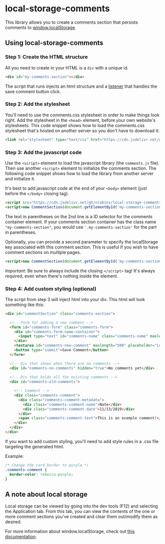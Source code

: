 # local-storage-comments
This library allows you to create a comments section that persists comments to [window.localStorage](https://developer.mozilla.org/en-US/docs/Web/API/Window/localStorage).

## Using local-storage-comments

### Step 1: Create the HTML structure
All you need to create in your HTML is a `div` with a unique id.

```html
<div id="my-comments-section"></div>
```

The script that runs injects an html structure and a [listener](https://developer.mozilla.org/en-US/docs/Web/API/EventListener) that handles the save comment button click.

### Step 2: Add the stylesheet
You'll need to use the comments.css stylesheet in order to make things look right. Add the stylesheet in the `<head>` element, before your own website's stylesheets. This code snippet shows how to load the comments.css stylesheet that's hosted on another server so you don't have to download it:

```html
<link rel="stylesheet" type="text/css" href="https://cdn.jsdelivr.net/gh/nrabins/local-storage-comments@master/comments/comments.css">
```

### Step 3: Add the javascript code
Use the `<script>` element to load the javascript library (the `comments.js` file). Then use another `<script>` element to initialize the comments section. The following code snippet shows how to load the library from another server and initialize it.

It's best to add javascript code at the end of your `<body>` element (just before the `</body>` closing tag).

```html
<script src="https://cdn.jsdelivr.net/gh/nrabins/local-storage-comments@master/comments/comments.js"></script>
<script>new CommentSection(document.getElementById('my-comments-section'));</script>
```

The text in parentheses on the 2nd line is a ID selector for the comments container element. If your comments section container has the class name `"my-comments-section"`, you would use `'.my-comments-section'` for the part in parentheses.

Optionally, you can provide a second parameter to specify the localStorage key associated with this comment section. This is useful if you wish to have comment sections on multiple pages.

```html
<script>new CommentSection(document.getElementById('my-comments-section', 'CONTACT_US_PAGE_COMMENTS'));</script>
```

*Important:* Be sure to always include the closing `</script>` tag! It's always required, even when there's nothing inside the element.

### Step 4: Add custom styling (optional)
The script from step 3 will inject html into your div. This html will look something like this:

```html
<div id="commentSection" class="comments-section">

  <!-- Form for adding a new comment -->
  <form id="comments-form" class="comments-form">
    <div id="comments-form-name-container">
      <input type="text" id="comments-name" class="comments-name" maxlength="32" placeholder="Your name">
    </div>
    <textarea id="comments-new-comment" maxlength="500" placeholder="Leave a comment!"></textarea>
    <button type="submit">Save Comment</button>
  </form>

  <!-- Div that shows when there are no comments -->
  <div id="comments-no-comments" hidden="true">No comments yet</div>
  
  <!-- Div that holds all the existing comments -->
  <div id="comments-old-comments">

    <!-- Comment -->
    <div class="comments-comment">
      <div class="comments-comment-metadata">
        <div class="comments-comment-name">Nate</div>
        <div class="comments-comment-date">11/13/2019</div>
      </div>
      <span class="comments-comment-text">This is an example comment!</span>
    </div>
  </div>
</div>
```

If you want to add custom styling, you'll need to add style rules in a .css file targeting the generated html.

Example:
```css
/* Change the card border to purple */
.comments-comment {
  border-color: rebecca-purple;
}
```

## A note about local storage
Local storage can be viewed by going into the dev tools (F12) and selecting the Application tab. From this tab, you can view the contents of the one or more comment sections you've created and clear them out/modify them as desired.

For more information about window.localStorage, check out [this documentation](https://developer.mozilla.org/en-US/docs/Web/API/Window/localStorage).
